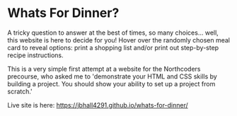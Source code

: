# Whats For Dinner?

A tricky question to answer at the best of times, so many choices... well, this website is here to decide for you!
Hover over the randomly chosen meal card to reveal options: print a shopping list and/or print out step-by-step recipe instructions.

This is a very simple first attempt at a website for the Northcoders precourse, who asked me to 'demonstrate your HTML and CSS skills by building a project. You should show your ability to set up a project from scratch.'

Live site is here: https://jbhall4291.github.io/whats-for-dinner/
